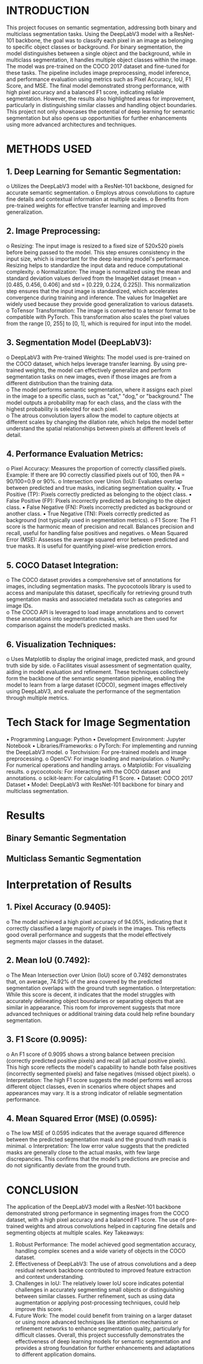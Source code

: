 # INTRODUCTION 
This project focuses on semantic segmentation, addressing both binary and multiclass segmentation 
tasks. Using the DeepLabV3 model with a ResNet-101 backbone, the goal was to classify each pixel 
in an image as belonging to specific object classes or background. For binary segmentation, the model 
distinguishes between a single object and the background, while in multiclass segmentation, it handles 
multiple object classes within the image. The model was pre-trained on the COCO 2017 dataset and 
fine-tuned for these tasks. The pipeline includes image preprocessing, model inference, and 
performance evaluation using metrics such as Pixel Accuracy, IoU, F1 Score, and MSE. The final 
model demonstrated strong performance, with high pixel accuracy and a balanced F1 score, indicating 
reliable segmentation. However, the results also highlighted areas for improvement, particularly in 
distinguishing similar classes and handling object boundaries. This project not only showcases the 
potential of deep learning for semantic segmentation but also opens up opportunities for further 
enhancements using more advanced architectures and techniques. 
# METHODS USED 
## 1. Deep Learning for Semantic Segmentation: 
o Utilizes the DeepLabV3 model with a ResNet-101 backbone, designed for accurate 
semantic segmentation. 
o Employs atrous convolutions to capture fine details and contextual information at 
multiple scales. 
o Benefits from pre-trained weights for effective transfer learning and improved 
generalization. 
## 2. Image Preprocessing: 
o Resizing: The input image is resized to a fixed size of 520x520 pixels before being 
passed to the model. This step ensures consistency in the input size, which is important 
for the deep learning model's performance. Resizing helps to standardize the input 
data and reduce computational complexity. 
o Normalization: The image is normalized using the mean and standard deviation values 
derived from the ImageNet dataset (mean = [0.485, 0.456, 0.406] and std = [0.229, 
0.224, 0.225]). This normalization step ensures that the input image is standardized, 
which accelerates convergence during training and inference. The values for ImageNet 
are widely used because they provide good generalization to various datasets. 
o ToTensor Transformation: The image is converted to a tensor format to be compatible 
with PyTorch. This transformation also scales the pixel values from the range [0, 255] 
to [0, 1], which is required for input into the model. 
## 3. Segmentation Model (DeepLabV3): 
o DeepLabV3 with Pre-trained Weights: The model used is pre-trained on the COCO 
dataset, which helps leverage transfer learning. By using pre-trained weights, the model 
can effectively generalize and perform segmentation tasks on new images, even if those 
images are from a different distribution than the training data.  
o The model performs semantic segmentation, where it assigns each pixel in the image 
to a specific class, such as "cat," "dog," or "background." The model outputs a 
probability map for each class, and the class with the highest probability is selected for 
each pixel.  
o The atrous convolution layers allow the model to capture objects at different scales by 
changing the dilation rate, which helps the model better understand the spatial 
relationships between pixels at different levels of detail. 
## 4. Performance Evaluation Metrics: 
o Pixel Accuracy: Measures the proportion of correctly classified pixels. 
Example: If there are 90 correctly classified pixels out of 100, then PA = 90/100=0.9 
or 90%. 
o Intersection over Union (IoU): Evaluates overlap between predicted and true masks, 
indicating segmentation quality. 
▪ True Positive (TP): Pixels correctly predicted as belonging to the object class. 
▪ False Positive (FP): Pixels incorrectly predicted as belonging to the object 
class. 
▪ False Negative (FN): Pixels incorrectly predicted as background or another 
class. 
▪ True Negative (TN): Pixels correctly predicted as background (not typically 
used in segmentation metrics). 
o F1 Score: The F1 score is the harmonic mean of precision and recall. Balances 
precision and recall, useful for handling false positives and negatives. 
o Mean Squared Error (MSE): Assesses the average squared error between predicted 
and true masks. It is useful for quantifying pixel-wise prediction errors. 
## 5. COCO Dataset Integration: 
o The COCO dataset provides a comprehensive set of annotations for images, including 
segmentation masks. The pycocotools library is used to access and manipulate this 
dataset, specifically for retrieving ground truth segmentation masks and associated 
metadata such as categories and image IDs.  
o The COCO API is leveraged to load image annotations and to convert these 
annotations into segmentation masks, which are then used for comparison against the 
model’s predicted masks. 
## 6. Visualization Techniques: 
o Uses Matplotlib to display the original image, predicted mask, and ground truth side 
by side. 
o Facilitates visual assessment of segmentation quality, aiding in model evaluation and 
refinement. 
These techniques collectively form the backbone of the semantic segmentation pipeline, enabling the 
model to learn from a large dataset (COCO), segment images effectively using DeepLabV3, and 
evaluate the performance of the segmentation through multiple metrics.
# Tech Stack for Image Segmentation
• Programming Language: Python 
• Development Environment: Jupyter Notebook 
• Libraries/Frameworks: 
o PyTorch: For implementing and running the DeepLabV3 model. 
o Torchvision: For pre-trained models and image preprocessing. 
o OpenCV: For image loading and manipulation. 
o NumPy: For numerical operations and handling arrays. 
o Matplotlib: For visualizing results. 
o pycocotools: For interacting with the COCO dataset and annotations. 
o scikit-learn: For calculating F1 Score. 
• Dataset: COCO 2017 Dataset 
• Model: DeepLabV3 with ResNet-101 backbone for binary and multiclass segmentation.
# Results
## Binary Semantic Segmentation
## Multiclass Semantic Segmentation
# Interpretation of Results 
## 1. Pixel Accuracy (0.9405): 
o The model achieved a high pixel accuracy of 94.05%, indicating that it correctly 
classified a large majority of pixels in the images. This reflects good overall 
performance and suggests that the model effectively segments major classes in the 
dataset. 
## 2. Mean IoU (0.7492): 
o The Mean Intersection over Union (IoU) score of 0.7492 demonstrates that, on 
average, 74.92% of the area covered by the predicted segmentation overlaps with the 
ground truth segmentation. 
o Interpretation: While this score is decent, it indicates that the model struggles with 
accurately delineating object boundaries or separating objects that are similar in 
appearance. This room for improvement suggests that more advanced techniques or 
additional training data could help refine boundary segmentation. 
## 3. F1 Score (0.9095): 
o An F1 score of 0.9095 shows a strong balance between precision (correctly 
predicted positive pixels) and recall (all actual positive pixels). This high score 
reflects the model's capability to handle both false positives (incorrectly segmented 
pixels) and false negatives (missed object pixels). 
o Interpretation: The high F1 score suggests the model performs well across different 
object classes, even in scenarios where object shapes and appearances may vary. It is 
a strong indicator of reliable segmentation performance. 
## 4. Mean Squared Error (MSE) (0.0595): 
o The low MSE of 0.0595 indicates that the average squared difference between the 
predicted segmentation mask and the ground truth mask is minimal. 
o Interpretation: The low error value suggests that the predicted masks are generally 
close to the actual masks, with few large discrepancies. This confirms that the 
model’s predictions are precise and do not significantly deviate from the ground truth. 
# CONCLUSION 
The application of the DeepLabV3 model with a ResNet-101 backbone demonstrated strong 
performance in segmenting images from the COCO dataset, with a high pixel accuracy and a balanced 
F1 score. The use of pre-trained weights and atrous convolutions helped in capturing fine details and 
segmenting objects at multiple scales. 
Key Takeaways: 
1. Robust Performance: The model achieved good segmentation accuracy, handling complex 
scenes and a wide variety of objects in the COCO dataset. 
2. Effectiveness of DeepLabV3: The use of atrous convolutions and a deep residual network 
backbone contributed to improved feature extraction and context understanding. 
3. Challenges in IoU: The relatively lower IoU score indicates potential challenges in 
accurately segmenting small objects or distinguishing between similar classes. Further 
refinement, such as using data augmentation or applying post-processing techniques, could 
help improve this score. 
4. Future Work: The model could benefit from training on a larger dataset or using more 
advanced techniques like attention mechanisms or refinement networks to enhance 
segmentation quality, particularly for difficult classes. 
Overall, this project successfully demonstrates the effectiveness of deep learning models for semantic 
segmentation and provides a strong foundation for further enhancements and adaptations to different 
application domains.
